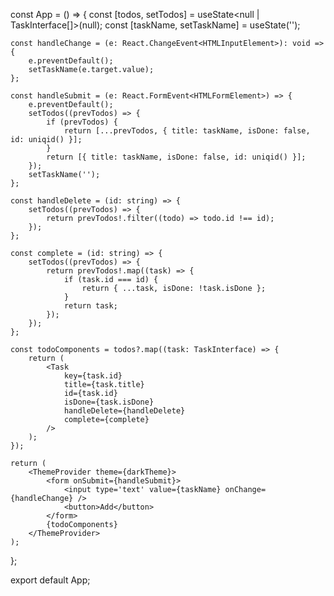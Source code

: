 const App = () => {
const [todos, setTodos] = useState<null | TaskInterface[]>(null);
const [taskName, setTaskName] = useState<string>('');

    const handleChange = (e: React.ChangeEvent<HTMLInputElement>): void => {
    	e.preventDefault();
    	setTaskName(e.target.value);
    };

    const handleSubmit = (e: React.FormEvent<HTMLFormElement>) => {
    	e.preventDefault();
    	setTodos((prevTodos) => {
    		if (prevTodos) {
    			return [...prevTodos, { title: taskName, isDone: false, id: uniqid() }];
    		}
    		return [{ title: taskName, isDone: false, id: uniqid() }];
    	});
    	setTaskName('');
    };

    const handleDelete = (id: string) => {
    	setTodos((prevTodos) => {
    		return prevTodos!.filter((todo) => todo.id !== id);
    	});
    };

    const complete = (id: string) => {
    	setTodos((prevTodos) => {
    		return prevTodos!.map((task) => {
    			if (task.id === id) {
    				return { ...task, isDone: !task.isDone };
    			}
    			return task;
    		});
    	});
    };

    const todoComponents = todos?.map((task: TaskInterface) => {
    	return (
    		<Task
    			key={task.id}
    			title={task.title}
    			id={task.id}
    			isDone={task.isDone}
    			handleDelete={handleDelete}
    			complete={complete}
    		/>
    	);
    });

    return (
    	<ThemeProvider theme={darkTheme}>
    		<form onSubmit={handleSubmit}>
    			<input type='text' value={taskName} onChange={handleChange} />
    			<button>Add</button>
    		</form>
    		{todoComponents}
    	</ThemeProvider>
    );

};

export default App;
